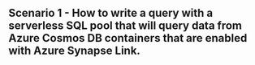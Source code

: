  
 ## Scenario 1 - How to write a query with a serverless SQL pool that will query data from Azure Cosmos DB containers that are enabled with Azure Synapse Link. 
 
 
